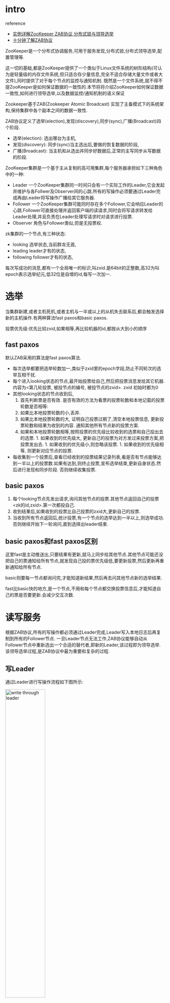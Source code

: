 # intro
reference

- [实例详解ZooKeeper ZAB协议,分布式锁与领导选举](https://dbaplus.cn/news-141-1875-1.html)
- [十分钟了解ZAB协议](https://zhuanlan.zhihu.com/p/44207241)

ZooKeeper是一个分布式协调服务,可用于服务发现,分布式锁,分布式领导选举,配置管理等.

这一切的基础,都是ZooKeeper提供了一个类似于Linux文件系统的树形结构(可认为是轻量级的内存文件系统,但只适合存少量信息,完全不适合存储大量文件或者大文件),同时提供了对于每个节点的监控与通知机制.
既然是一个文件系统,就不得不提ZooKeeper是如何保证数据的一致性的.本节将将介绍ZooKeeper如何保证数据一致性,如何进行领导选举,以及数据监控/通知机制的语义保证

Zookeeper基于ZAB(Zookeeper Atomic Broadcast) 实现了主备模式下的系统架构,保持集群中各个副本之间的数据一致性.

ZAB协议定义了选举(election),发现(discovery),同步(sync),广播(Broadcast)四个阶段.

- 选举(election): 选出哪台为主机,
- 发现(discovery): 同步(sync)当主选出后,要做的恢复数据的阶段,
- 广播(Broadcast): 当主机和从选出并同步好数据后,正常的主写同步从写数据的阶段.

ZooKeeper集群是一个基于主从复制的高可用集群,每个服务器承担如下三种角色中的一种:

- Leader 一个ZooKeeper集群同一时间只会有一个实际工作的Leader,它会发起并维护与各Follwer及Observer间的心跳.所有的写操作必须要通过Leader完成再由Leader将写操作广播给其它服务器.
- Follower 一个ZooKeeper集群可能同时存在多个Follower,它会响应Leader的心跳.Follower可直接处理并返回客户端的读请求,同时会将写请求转发给Leader处理,并且负责在Leader处理写请求时对请求进行投票.
- Observer 角色与Follower类似,但是无投票权.

zk集群的一个节点,有三种状态:

- looking 选举状态,当前群龙无首,
- leading leader才有的状态,
- following follower才有的状态,

每次写成功的消息,都有一个全局唯一的标识,叫zxid.是64bit的正整数,高32为叫epoch表示选举纪元,低32位是自增的id,每写一次加一.

# 选举
当集群新建,或者主机死机,或者主机与一半或以上的从机失去联系后,都会触发选择新的主机操作.有两种算法fast paxos和basic paxos.

投票优先级:优先比较zxid,如果相等,再比较机器的id,都按从大到小的顺序
## fast paxos
默认ZAB采用的算法是fast paxos算法.

- 每次选举都要把选举轮数加一,类似于zxid里的epoch字段,防止不同轮次的选举互相干扰.
- 每个进入looking状态的节点,最开始投票给自己,然后把投票消息发给其它机器.内容为<第几轮投票, 被投节点的编号, 被投节点的zxid>. zxid 初始时都为0
- 其他looking状态的节点收到后,
  1. 首先判断票是否有效. 是否有效的方法为看票的投票轮数和本地记载的投票轮数是否相等:
    1. 如果比本地投票轮数的小,丢弃.
    1. 如果比本地投票轮数的大, 证明自己投票过期了,清空本地投票信息, 更新投票轮数和结果为收到的内容. 通知其他所有节点新的投票方案.
    1. 如果和本地投票轮数相等,按照投票的优先级比较收到的选票和自己投出去的选票.
      1. 如果收到的优先级大, 更新自己的投票为对方发过来投票方案,把投票发出去.
      1. 如果收到的优先级小,则忽略该投票.
      1. 如果收到的优先级相等, 则更新对应节点的投票.
- 每收集到一个投票后,查看已经收到的投票结果记录列表,看是否有节点能够达到一半以上的投票数.如果有达到,则终止投票,宣布选举结束,更新自身状态.然后进行发现和同步阶段. 否则继续收集投票.

## basic paxos
1. 每个looking节点先发出请求,询问其他节点的投票.其他节点返回自己的投票 <zk的id,zxid>.第一次都投自己.
1. 收到结果后,如果收到的投票比自己投票的zxid大,更新自己的投票.
1. 当收到所有节点返回后,统计投票,有一个节点的选举达到一半以上,则选举成功.否则继续开始下一轮询问,直到选择出leader结束.

## basic paxos和fast paxos区别
这里fast是主动推送出,只要结果有更新,就马上同步给其他节点.其他节点可能还没把自己的票通知给所有节点,就发现自己投的票优先级低,要更新投票,然后更新再重新通知给所有节点.

basic则要每一节点都询问完,才能知道新结果,然后再去问其他节点新的选举结果.

fast比basic快的地方,是一个节点,不用和每个节点都交换投票信息后,才能知道自己的票是否要更新.会减少交互次数.

# 读写服务
根据ZAB协议,所有的写操作都必须通过Leader完成,Leader写入本地日志后再复制到所有的Follower节点.
一旦Leader节点无法工作,ZAB协议能够自动从Follower节点中重新选出一个合适的替代者,即新的Leader,该过程即为领导选举.该领导选举过程,是ZAB协议中最为重要和复杂的过程.

## 写Leader
通过Leader进行写操作流程如下图所示:

<img src="./pics/zab/write_through_leader.jpg" alt="write through leader" width="50%"/>

由上图可见,通过Leader进行写操作,主要分为五步:

1. 客户端向Leader发起写请求
1. Learder 主收到写请求时,先本地为事务生成zxid, 然后将写请求以Proposal的形式发给所有Follower并等待ACK
1. Follower收到Leader的Proposal后, 先把提议事务的日志写到本地磁盘,成功后返回给leader ACK
1. Leader得到过半数的ACK(Leader对自己默认有一个ACK)后, 对事务提交, 再通知向所有的Follower和Observer Commmit
1. Leader将处理结果返回给客户端

通过只有主控制写然后同步从,保证了生成全局zxid不冲突.全局唯一的zxid能够给选举和同步数据区分出优先级.
同时全局唯一递增的zxid, 保证了能够有优先级最高的节点当主.

## 写Follower/Observer
<img src="./pics/zab/write_through_follower.jpg" alt="write through follower" width="50%"/>

从上图可见:

1. Follower/Observer均可接受写请求,但不能直接处理,而需要将写请求转发给Leader处理
1. 除了多了一步请求转发,其它流程与直接写Leader无任何区别

## 读操作
Leader/Follower/Observer都可直接处理读请求,从本地内存中读取数据并返回给客户端即可.

<img src="./pics/zab/read.jpg" alt="read" width="50%"/>

由于处理读请求不需要服务器之间的交互,Follower/Observer越多,整体可处理的读请求量越大,也即读性能越好.

ZooKeeper 提供了一个类似于 Linux 文件系统的树形结构.该树形结构中每个节点被称为 znode ,可按如下两个维度分类:

# zk 使用
## zk 节点类型
1. Persist vs. Ephemeral
  - Persist节点,一旦被创建,便不会意外丢失,即使服务器全部重启也依然存在.每个 Persist 节点即可包含数据,也可包含子节点
  - Ephemeral节点,在创建它的客户端与服务器间的 Session 结束时自动被删除.服务器重启会导致 Session 结束,因此 Ephemeral 类型的 znode 此时也会自动删除
1. Sequence vs. Non-sequence
  - Non-sequence节点,多个客户端同时创建同一 Non-sequence 节点时,只有一个可创建成功,其它匀失败.并且创建出的节点名称与创建时指定的节点名完全一样
  - Sequence节点,创建出的节点名在指定的名称之后带有10位10进制数的序号.多个客户端创建同一名称的节点时,都能创建成功,只是序号不同

## zk 语义保证
ZooKeeper简单高效,同时提供如下语义保证,从而使得我们可以利用这些特性提供复杂的服务.

- 顺序性:客户端发起的更新会按发送顺序被应用到 ZooKeeper 上
- 原子性:更新操作要么成功要么失败,不会出现中间状态
- 单一系统镜像:一个客户端无论连接到哪一个服务器都能看到完全一样的系统镜像(即完全一样的树形结构).
  注:写操作并不保证更新被所有的 Follower 立即确认,因此通过部分 Follower 读取数据并不能保证读到最新的数据,而部分 Follwer 及 Leader 可读到最新数据.如果一定要保证单一系统镜像,可在读操作前使用 sync 方法.
- 可靠性:一个更新操作一旦被接受即不会意外丢失,除非被其它更新操作覆盖
- 最终一致性:写操作最终(而非立即)会对客户端可见

## ZooKeeper Watch机制
所有对 ZooKeeper 的读操作,都可附带一个 Watch .一旦相应的数据有变化,该 Watch 即被触发.

Watch 有如下特点:

- 主动推送:Watch被触发时,由 ZooKeeper 服务器主动将更新推送给客户端,而不需要客户端轮询.
- 一次性:数据变化时,Watch 只会被触发一次.如果客户端想得到后续更新的通知,必须要在 Watch 被触发后重新注册一个 Watch.
- 可见性:如果一个客户端在读请求中附带Watch, Watch 被触发的同时再次读取数据,客户端在得到 Watch 消息之前肯定不可能看到更新后的数据.换句话说,更新通知先于更新结果.
- 顺序性:如果多个更新触发了多个 Watch ,那 Watch 被触发的顺序与更新顺序一致.

# 分布式锁与领导选举关键点
1. 最多一个获取锁 / 成为Leader
  - 对于分布式锁(这里特指排它锁)而言,任意时刻,最多只有一个进程(对于单进程内的锁而言是单线程)可以获得锁.
  - 对于领导选举而言,任意时间,最多只有一个成功当选为Leader.否则即出现脑裂(Split brain)
1. 锁重入 / 确认自己是Leader
  - 对于分布式锁,需要保证获得锁的进程在释放锁之前可再次获得锁,即锁的可重入性.
  - 对于领导选举,Leader需要能够确认自己已经获得领导权,即确认自己是Leader.
1. 释放锁 / 放弃领导权
  - 锁的获得者应该能够正确释放已经获得的锁,并且当获得锁的进程宕机时,锁应该自动释放,从而使得其它竞争方可以获得该锁,从而避免出现死锁的状态.
  - 领导应该可以主动放弃领导权,并且当领导所在进程宕机时,领导权应该自动释放,从而使得其它参与者可重新竞争领导而避免进入无主状态.
1. 感知锁释放 / 领导权的放弃
  - 当获得锁的一方释放锁时,其它对于锁的竞争方需要能够感知到锁的释放,并再次尝试获取锁.
  - 原来的Leader放弃领导权时,其它参与方应该能够感知该事件,并重新发起选举流程.

## 非公平领导选举
从上面几个方面可见,分布式锁与领导选举的技术要点非常相似,实际上其实现机制也相近.这里以领导选举为例来说明二者的实现原理,分布式锁的实现原理也几乎一致.

### 选主过程
假设有三个ZooKeeper的客户端,如下图所示,同时竞争Leader.
这三个客户端同时向ZooKeeper集群注册Ephemeral且Non-sequence类型的节点,路径都为 /zkroot/leader(工程实践中,路径名可自定义)

<img src="./pics/zab/unfair_choose_leader.jpg" alt="choose leader" width="50%"/>

如上图所示,由于是Non-sequence节点,这三个客户端只会有一个创建成功,其它节点均创建失败.
此时,创建成功的客户端(即上图中的Client 1)即成功竞选为 Leader .其它客户端(即上图中的Client 2和Client 3)此时匀为 Follower.

### 放弃领导权
如果 Leader 打算主动放弃领导权,直接删除 /zkroot/leader 节点即可.

如果 Leader 进程意外宕机,其与 ZooKeeper 间的 Session 也结束,该节点由于是Ephemeral类型的节点,因此也会自动被删除.

此时 /zkroot/leader 节点不复存在,对于其它参与竞选的客户端而言,之前的 Leader 已经放弃了领导权.

### 感知领导权的放弃
由上图可见,创建节点失败的节点,除了成为 Follower 以外,还会向 /zkroot/leader 注册一个 Watch ,一旦 Leader 放弃领导权,也即该节点被删除,所有的 Follower 会收到通知.

### 重新选举
感知到旧 Leader 放弃领导权后,所有的 Follower 可以再次发起新一轮的领导选举,如下图所示.

<img src="./pics/zab/unfair_choose_leader_again.jpg" alt="choose leader again" width="50%"/>

从上图中可见:
新一轮的领导选举方法与最初的领导选举方法完全一样,都是发起节点创建请求,创建成功即为 Leader,否则为 Follower ,且 Follower 会 Watch 该节点
新一轮的选举结果,无法预测,与它们在第一轮选举中的顺序无关.这也是该方案被称为非公平模式的原因

小结

1. 非公平模式实现简单,每一轮选举方法都完全一样
1. 竞争参与方不多的情况下,效率高.每个 Follower 通过 Watch 感知到节点被删除的时间不完全一样,只要有一个 Follower 得到通知即发起竞选,即可保证当时有新的 Leader 被选出
1. 给ZooKeeper 集群造成的负载大,因此扩展性差.如果有上万个客户端都参与竞选,意味着同时会有上万个写请求发送给 Zookeper.
  如"ZooKeeper架构"一文所述,ZooKeeper 存在单点写的问题,写性能不高.同时一旦 Leader 放弃领导权,ZooKeeper 需要同时通知上万个 Follower,负载较大.

## 公平领导选举
### 选主过程
如下图所示,公平领导选举中,各客户端均创建 /zkroot/leader 节点,且其类型为Ephemeral与Sequence.

<img src="./pics/zab/fair_choose_leader.jpg" alt="choose leader" width="50%"/>

由于是Sequence类型节点,故上图中三个客户端均创建成功,只是序号不一样.此时,每个客户端都会判断自己创建成功的节点的序号是不是当前最小的.如果是,则该客户端为 Leader,否则即为 Follower.

在上图中,Client 1 创建的节点序号为1, Client 2 创建的节点序号为2, Client 3 创建的节点序号为3. 由于最小序号为 1, 且该节点由Client 1 创建,故Client 1 为 Leader .

### 放弃领导权
Leader 如果主动放弃领导权,直接删除其创建的节点即可.
如果 Leader 所在进程意外宕机,其与 ZooKeeper 间的 Session 结束,由于其创建的节点为Ephemeral类型,故该节点自动被删除.

### 感知领导权的放弃
与非公平模式不同,每个 Follower 并非都 Watch 由 Leader 创建出来的节点,而是 Watch 序号刚好比自己序号小的节点.
在上图中,总共有 1,2,3 共三个节点,因此Client 2 Watch /zkroot/leader1,Client 3 Watch /zkroot/leader2.(注:序号应该是10位数字,而非一位数字,这里为了方便,以一位数字代替)
一旦 Leader 宕机,/zkroot/leader1 被删除,Client 2可得到通知.此时Client 3由于 Watch 的是 /zkroot/leader2 ,故不会得到通知.

### 重新选举
重新选举Client 2得到 /zkroot/leader1 被删除的通知后,不会立即成为新的 Leader .而是先判断自己的序号 2 是不是当前最小的序号.在该场景下,其序号确为最小.因此Client 2成为新的 Leader .

<img src="./pics/zab/fair_choose_leader_again_1.jpg" alt="choose leader again" width="50%"/>

这里要注意,如果在Client 1放弃领导权之前,Client 2就宕机了,Client 3会收到通知.此时Client 3不会立即成为Leader,而是要先判断自己的序号 3 是否为当前最小序号.
很显然,由于Client 1创建的 /zkroot/leader1 还在,因此Client 3不会成为新的 Leader ,并向Client 2序号 2 前面的序号,也即 1 创建 Watch.该过程如下图所示.

<img src="./pics/zab/fair_choose_leader_again_2.jpg" alt="choose leader again" width="50%"/>

小结

1. 实现相对复杂,
1. 扩展性好,每个客户端都只 Watch 一个节点且每次节点被删除只须通知一个客户端,
1. 旧 Leader 放弃领导权时,其它客户端根据竞选的先后顺序(也即节点序号)成为新 Leader,这也是公平模式的由来,
1. 延迟相对非公平模式要高,因为它必须等待特定节点得到通知才能选出新的 Leader.

